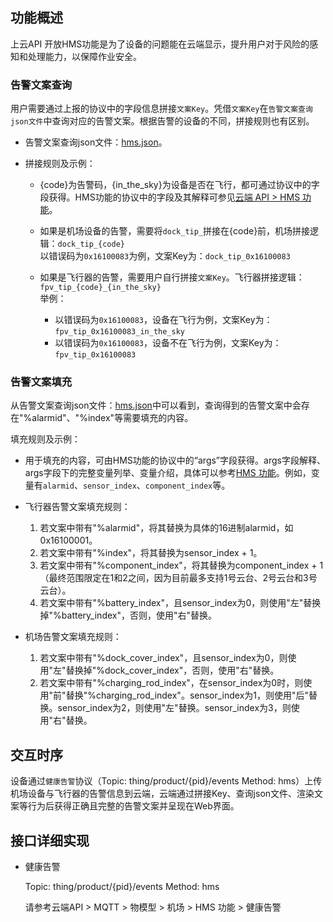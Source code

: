 ## 功能概述
上云API 开放HMS功能是为了设备的问题能在云端显示，提升用户对于风险的感知和处理能力，以保障作业安全。


### 告警文案查询
用户需要通过上报的协议中的字段信息拼接`文案Key`。凭借`文案Key`在`告警文案查询json文件`中查询对应的告警文案。根据告警的设备的不同，拼接规则也有区别。

* 告警文案查询json文件：[hms.json](https://terra-1-g.djicdn.com/84f990b0bbd145e6a3930de0c55d3b2b/apicloud/hms.json)。

* 拼接规则及示例：
  * {code}为告警码，{in_the_sky}为设备是否在飞行，都可通过协议中的字段获得。HMS功能的协议中的字段及其解释可参见[云端 API > HMS 功能](https://developer.dji.com/doc/cloud-api-tutorial/cn/server-api-reference/mqtt/thing-model/dock/hms.html#%E5%81%A5%E5%BA%B7%E5%91%8A%E8%AD%A6)。

  * 如果是机场设备的告警，需要将`dock_tip_`拼接在{code}前，机场拼接逻辑：`dock_tip_{code}`<br/>
  以错误码为`0x16100083`为例，文案Key为：`dock_tip_0x16100083`
  
  * 如果是飞行器的告警，需要用户自行拼接`文案Key`。飞行器拼接逻辑：`fpv_tip_{code}_{in_the_sky}`<br/>
  举例：
    * 以错误码为`0x16100083`，设备在飞行为例，文案Key为：`fpv_tip_0x16100083_in_the_sky`
    * 以错误码为`0x16100083`，设备不在飞行为例，文案Key为：`fpv_tip_0x16100083`



### 告警文案填充
从告警文案查询json文件：[hms.json](https://terra-1-g.djicdn.com/84f990b0bbd145e6a3930de0c55d3b2b/apicloud/hms.json)中可以看到，查询得到的告警文案中会存在"%alarmid"、"%index"等需要填充的内容。


填充规则及示例：

* 用于填充的内容，可由HMS功能的协议中的“args”字段获得。args字段解释、args字段下的完整变量列举、变量介绍，具体可以参考[HMS 功能](https://developer.dji.com/doc/cloud-api-tutorial/cn/server-api-reference/mqtt/thing-model/dock/hms.html)。例如，变量有`alarmid`、`sensor_index`、`component_index`等。
* 飞行器告警文案填充规则：
  1. 若文案中带有"%alarmid"，将其替换为具体的16进制alarmid，如0x16100001。
  2. 若文案中带有"%index"，将其替换为sensor_index + 1。
  3. 若文案中带有"%component_index"，将其替换为component_index + 1（最终范围限定在1和2之间，因为目前最多支持1号云台、2号云台和3号云台）。
  4. 若文案中带有"%battery_index"，且sensor_index为0，则使用"左"替换掉"%battery_index"，否则，使用"右"替换。

* 机场告警文案填充规则：
  1. 若文案中带有"%dock_cover_index"，且sensor_index为0，则使用"左"替换掉"%dock_cover_index"，否则，使用"右"替换。
  2. 若文案中带有"%charging_rod_index"，在sensor_index为0时，则使用"前"替换"%charging_rod_index"。sensor_index为1，则使用"后"替换。sensor_index为2，则使用"左"替换。sensor_index为3，则使用"右"替换。

## 交互时序
设备通过`健康告警`协议（Topic: thing/product/{pid}/events  Method: hms）上传机场设备与飞行器的告警信息到云端，云端通过拼接Key、查询json文件、渲染文案等行为后获得正确且完整的告警文案并呈现在Web界面。


## 接口详细实现

* 健康告警
 
  Topic: thing/product/{pid}/events   Method: hms

  请参考云端API > MQTT > 物模型 > 机场 > HMS 功能 > 健康告警


